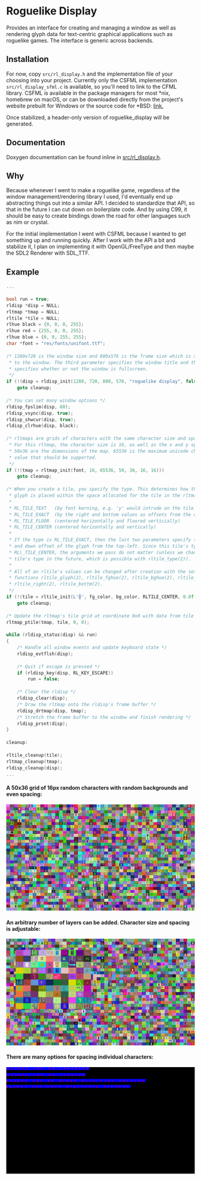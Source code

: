 # Roguelike Display

Provides an interface for creating and managing a window as well as rendering
glyph data for text-centric graphical applications such as roguelike games. The
interface is generic across backends.

## Installation

For now, copy `src/rl_display.h` and the implementation file of your choosing
into your project. Currently only the CSFML implementation `src/rl_display_sfml.c`
is available, so you'll need to link to the CFML library. CSFML is available in
the package managers for most \*nix, homebrew on macOS, or can be downloaded
directly from the project's website prebuilt for Windows or the source code for
\*BSD: [link.](https://www.sfml-dev.org/download/csfml/)

Once stabilized, a header-only version of roguelike\_display will be generated.

## Documentation

Doxygen documentation can be found inline in [src/rl_display.h](src/rl_display.h).

## Why

Because whenever I went to make a roguelike game, regardless of the window
management/rendering library I used, I'd eventually end up abstracting things
out into a similar API. I decided to standardize that API, so that in the
future I can cut down on boilerplate code. And by using C99, it should be easy
to create bindings down the road for other languages such as nim or crystal.

For the initial implementation I went with CSFML because I wanted to get
something up and running quickly. After I work with the API a bit and
stabilize it, I plan on implementing it with OpenGL/FreeType and then maybe
the SDL2 Renderer with SDL\_TTF.

## Example

```c
...

bool run = true;
rldisp *disp = NULL;
rltmap *tmap = NULL;
rltile *tile = NULL;
rlhue black = {0, 0, 0, 255};
rlhue red = {255, 0, 0, 255};
rlhue blue = {0, 0, 255, 255};
char *font = "res/fonts/unifont.ttf";

/* 1280x720 is the window size and 800x576 is the frame size which is stretched
 * to the window. The third parameter specifies the window title and the fourth
 * specifies whether or not the window is fullscreen.
 */
if (!(disp = rldisp_init(1280, 720, 800, 576, "roguelike display", false)))
    goto cleanup;

/* You can set many window options */
rldisp_fpslim(disp, 60);
rldisp_vsync(disp, true);
rldisp_shwcur(disp, true);
rldisp_clrhue(disp, black);

/* rltmaps are grids of characters with the same character size and spacing.
 * For this rltmap, the character size is 16, as well as the x and y spacing.
 * 50x36 are the dimensions of the map. 65536 is the maximum unicode character
 * value that should be supported.
 */
if (!(tmap = rltmap_init(font, 16, 65536, 50, 36, 16, 16)))
    goto cleanup;

/* When you create a tile, you specify the type. This determines how the tile's
 * glyph is placed within the space allocated for the tile in the rltmap.
 *
 * RL_TILE_TEXT   (by font kerning, e.g. 'y' would intrude on the tile below)
 * RL_TILE_EXACT  (by the right and bottom values as offsets from the center)
 * RL_TILE_FLOOR  (centered horizontally and floored verticially)
 * RL_TILE_CENTER (centered horizontally and vertically)
 * 
 * If the type is RL_TILE_EXACT, then the last two parameters specify the right
 * and down offset of the glyph from the top-left. Since this tile's type is
 * RL\_TILE_CENTER, the arguments we pass do not matter (unless we change the
 * tile's type in the future, which is possible with rltile_type(2)).
 *
 * All of an rltile's values can be changed after creation with the setter
 * functions rltile_glyph(2), rltile_fghue(2), rltile_bghue(2), rltile_type(2),
 * rltile_right(2), rltile_bottm(2).
 */
if (!(tile = rltile_init(L'╬', fg_color, bg_color, RLTILE_CENTER, 0.0f, 0.0f)))
    goto cleanup;

/* Update the rltmap's tile grid at coordinate 0x0 with data from tile */
rltmap_ptile(tmap, tile, 0, 0);

while (rldisp_status(disp) && run)
{
    /* Handle all window events and update keyboard state */
    rldisp_evtflsh(disp);

    /* Quit if escape is pressed */
    if (rldisp_key(disp, RL_KEY_ESCAPE))
        run = false;

    /* Clear the rldisp */
    rldisp_clear(disp);
    /* Draw the rltmap onto the rldisp's frame buffer */
    rldisp_drtmap(disp, tmap);
    /* Stretch the frame buffer to the window and finish rendering */
    rldisp_prsnt(disp);
}

cleanup:

rltile_cleanup(tile);
rltmap_cleanup(tmap);
rldisp_cleanup(disp);
...
```

#### A 50x36 grid of 16px random characters with random backgrounds and even spacing:
![example output](res/images/example0.png?raw=true)

#### An arbitrary number of layers can be added. Character size and spacing is adjustable:
![example output](res/images/example1.png?raw=true)

#### There are many options for spacing individual characters:
![example output](res/images/example2.png?raw=true)

